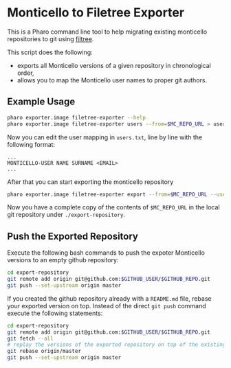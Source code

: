 Monticello to Filetree Exporter
===============================

This is a Pharo command line tool to help migrating existing monticello repositories to git using [filtree](https://github.com/dalehenrich/filetree).

This script does the following:
- exports all Monticello versions of a given repository in chronological order,
- allows you to map the Monticello user names to proper git authors.


## Example Usage

```bash
pharo exporter.image filetree-exporter --help
pharo exporter.image filetree-exporter users --from=$MC_REPO_URL > users.txt
```

Now you can edit the user mapping in `users.txt`, line by line with the following format:
~~~
...
MONTICELLO-USER NAME SURNAME <EMAIL>
...
~~~

After that you can start exporting the monticello repository

```bash
pharo exporter.image filetree-exporter export --from=$MC_REPO_URL --user-map=users.txt
```

Now you have a complete copy of the contents of `$MC_REPO_URL` in the local git repository under `./export-repository`.

## Push the Exported Repository
Execute the following bash commands to push the expoter Monticello versions to an empty github repository:
```bash
cd export-repository
git remote add origin git@github.com:$GITHUB_USER/$GITHUB_REPO.git
git push --set-upstream origin master
```

If you created the github repository already with a `README.md` file, rebase your exported version on top.
Instead of the direct `git push` command execute the following statements:
```bash
cd export-repository
git remote add origin git@github.com:$GITHUB_USER/$GITHUB_REPO.git
git fetch --all
# replay the versions of the exported repository on top of the existing remote versions
git rebase origin/master
git push --set-upstream origin master
```
